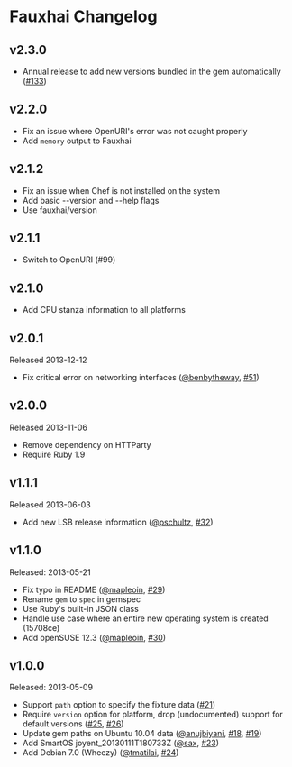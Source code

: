 Fauxhai Changelog
=================

v2.3.0
------
- Annual release to add new versions bundled in the gem automatically ([#133][])

v2.2.0
------
- Fix an issue where OpenURI's error was not caught properly
- Add `memory` output to Fauxhai

v2.1.2
------
- Fix an issue when Chef is not installed on the system
- Add basic --version and --help flags
- Use fauxhai/version

v2.1.1
------
- Switch to OpenURI (#99)

v2.1.0
------
- Add CPU stanza information to all platforms

v2.0.1
------
Released 2013-12-12

- Fix critical error on networking interfaces ([@benbytheway][], [#51][])

v2.0.0
------
Released 2013-11-06

- Remove dependency on HTTParty
- Require Ruby 1.9

v1.1.1
------
Released 2013-06-03

- Add new LSB release information ([@pschultz][], [#32][])

v1.1.0
------
Released: 2013-05-21

- Fix typo in README ([@mapleoin][], [#29][])
- Rename `gem` to `spec` in gemspec
- Use Ruby's built-in JSON class
- Handle use case where an entire new operating system is created (15708ce)
- Add openSUSE 12.3 ([@mapleoin][], [#30][])

v1.0.0
------
Released: 2013-05-09

- Support `path` option to specify the fixture data ([#21][])
- Require `version` option for platform, drop (undocumented) support for default versions ([#25][], [#26][])
- Update gem paths on Ubuntu 10.04 data ([@anujbiyani][], [#18][], [#19][])
- Add SmartOS joyent_20130111T180733Z ([@sax][], [#23][])
- Add Debian 7.0 (Wheezy) ([@tmatilai][], [#24][])

<!--- The following link definition list is generated by PimpMyChangelog --->
[#18]: https://github.com/customink/fauxhai/issues/18
[#19]: https://github.com/customink/fauxhai/issues/19
[#21]: https://github.com/customink/fauxhai/issues/21
[#23]: https://github.com/customink/fauxhai/issues/23
[#24]: https://github.com/customink/fauxhai/issues/24
[#25]: https://github.com/customink/fauxhai/issues/25
[#26]: https://github.com/customink/fauxhai/issues/26
[#29]: https://github.com/customink/fauxhai/issues/29
[#30]: https://github.com/customink/fauxhai/issues/30
[#32]: https://github.com/customink/fauxhai/issues/32
[#51]: https://github.com/customink/fauxhai/issues/51
[#133]: https://github.com/customink/fauxhai/issues/133
[@anujbiyani]: https://github.com/anujbiyani
[@benbytheway]: https://github.com/benbytheway
[@mapleoin]: https://github.com/mapleoin
[@pschultz]: https://github.com/pschultz
[@sax]: https://github.com/sax
[@tmatilai]: https://github.com/tmatilai
